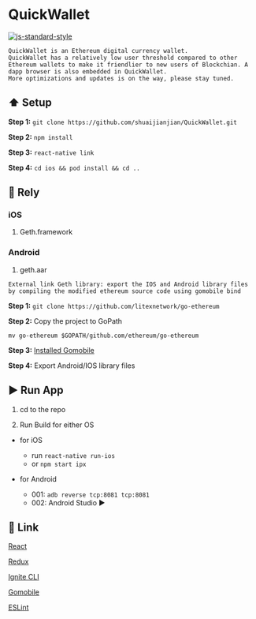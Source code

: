 #  QuickWallet
[![js-standard-style](https://img.shields.io/badge/code%20style-standard-brightgreen.svg?style=flat)](https://cn.eslint.org/)
```
QuickWallet is an Ethereum digital currency wallet.
QuickWallet has a relatively low user threshold compared to other Ethereum wallets to make it friendlier to new users of Blockchian. A dapp browser is also embedded in QuickWallet.
More optimizations and updates is on the way, please stay tuned.
```

## :arrow_up: Setup

**Step 1:** `git clone https://github.com/shuaijianjian/QuickWallet.git`

**Step 2:** `npm install`

**Step 3:** `react-native link`

**Step 4:** `cd ios && pod install && cd ..`

## :school_satchel: Rely

###  iOS

1. Geth.framework

###  Android
1. geth.aar

```
External link Geth library: export the IOS and Android library files by compiling the modified ethereum source code using gomobile bind
```
**Step 1:** `git clone https://github.com/litexnetwork/go-ethereum`

**Step 2:** Copy the project to GoPath

`mv go-ethereum $GOPATH/github.com/ethereum/go-ethereum`

**Step 3:** [Installed Gomobile](https://github.com/golang/go/wiki/Mobile#sdk-applications-and-generating-bindings)

**Step 4:** Export Android/IOS library files

## :arrow_forward: Run App

1. cd to the repo

2. Run Build for either OS

  * for iOS
    * run `react-native run-ios`
    * or  `npm start ipx`

  * for Android
    * 001: `adb reverse tcp:8081 tcp:8081`
    * 002: Android Studio :arrow_forward:

## :satellite: Link

[React](https://reactnative.cn/)

[Redux](https://www.redux.org.cn/s)

[Ignite CLI](https://vuex.vuejs.org/zh/)

[Gomobile](https://github.com/golang/go/wiki/Mobile#sdk-applications-and-generating-bindings)

[ESLint](https://cn.eslint.org/)
